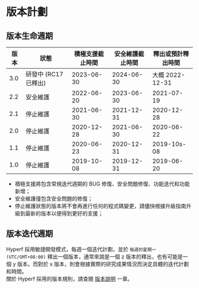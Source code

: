 # 版本計劃

## 版本生命週期

| 版本 | 狀態             | 積極支援截止時間   | 安全維護截止時間   | 釋出或預計釋出時間     |
| ---- |----------------|------------|------------|---------------|
| 3.0  | 研發中 (RC17 已釋出) | 2023-06-30 | 2024-06-30 | 大概 2022-12-31 |
| 2.2  | 安全維護           | 2022-06-20 | 2023-06-30 | 2021-07-19    |
| 2.1  | 停止維護           | 2021-06-30 | 2021-12-31 | 2020-12-28    |
| 2.0  | 停止維護           | 2020-12-28 | 2021-06-30 | 2020-06-22    |
| 1.1  | 停止維護           | 2020-06-23 | 2020-12-31 | 2019-10s-08   |
| 1.0  | 停止維護           | 2019-10-08 | 2019-12-31 | 2019-06-20    |

* 積極支援將包含常規迭代週期的 BUG 修復、安全問題修復、功能迭代和功能新增；
* 安全維護僅包含安全問題的修復；
* 停止維護狀態的版本將不會再進行任何的程式碼變更，請儘快根據升級指南升級到最新的版本以便得到更好的支援；


## 版本迭代週期

Hyperf 採用敏捷開發模式，每週一個迭代計劃，並於 `每週的星期一 (UTC/GMT+08:00)` 釋出一個版本，通常來說是一個 z 版本的釋出，也有可能是一個 y 版本。而對於 x 版本，則會根據實際的研究成果情況而決定具體的迭代計劃和時間。   
關於 Hyperf 採用的版本規則，請查閱 [版本說明](zh-tw/versions.md) 一章。
